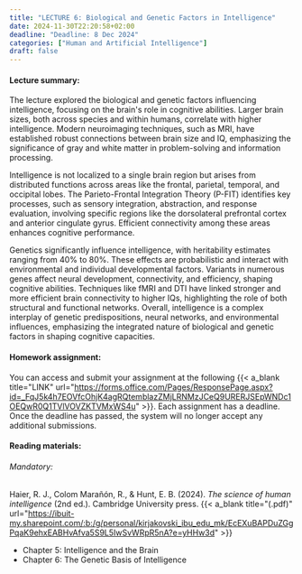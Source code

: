 ```yaml
---
title: "LECTURE 6: Biological and Genetic Factors in Intelligence"
date: 2024-11-30T22:20:58+02:00
deadline: "Deadline: 8 Dec 2024"
categories: ["Human and Artificial Intelligence"]
draft: false
---
```


#### Lecture summary:

The lecture explored the biological and genetic factors influencing intelligence, focusing on the brain's role in cognitive abilities. Larger brain sizes, both across species and within humans, correlate with higher intelligence. Modern neuroimaging techniques, such as MRI, have established robust connections between brain size and IQ, emphasizing the significance of gray and white matter in problem-solving and information processing.

Intelligence is not localized to a single brain region but arises from distributed functions across areas like the frontal, parietal, temporal, and occipital lobes. The Parieto-Frontal Integration Theory (P-FIT) identifies key processes, such as sensory integration, abstraction, and response evaluation, involving specific regions like the dorsolateral prefrontal cortex and anterior cingulate gyrus. Efficient connectivity among these areas enhances cognitive performance.

Genetics significantly influence intelligence, with heritability estimates ranging from 40% to 80%. These effects are probabilistic and interact with environmental and individual developmental factors. Variants in numerous genes affect neural development, connectivity, and efficiency, shaping cognitive abilities. Techniques like fMRI and DTI have linked stronger and more efficient brain connectivity to higher IQs, highlighting the role of both structural and functional networks. Overall, intelligence is a complex interplay of genetic predispositions, neural networks, and environmental influences, emphasizing the integrated nature of biological and genetic factors in shaping cognitive capacities.

#### Homework assignment:

You can access and submit your assignment at the following {{< a_blank title="LINK" url="https://forms.office.com/Pages/ResponsePage.aspx?id=_FqJ5k4h7EOVfcOhjK4agRQtemblazZMjLRNMzJCeQ9URERJSEpWNDc1OEQwR0Q1TVlVOVZKTVMxWS4u" >}}. Each assignment has a deadline. Once the deadline has passed, the system will no longer accept any additional submissions.

#### Reading materials:

###### Mandatory:

Haier, R. J., Colom Marañón, R., & Hunt, E. B. (2024). *The science of human intelligence* (2nd ed.). Cambridge University press. {{< a_blank title="(.pdf)" url="https://ibuit-my.sharepoint.com/:b:/g/personal/kirjakovski_ibu_edu_mk/EcEXuBAPDuZGgPqaK9ehxEABHvAfva5S9L5IwSvWRpR5nA?e=yHHw3d" >}}

* Chapter 5: Intelligence and the Brain
* Chapter 6: The Genetic Basis of Intelligence

<!-- Optional:

* Boden, M. A. (2016). *AI: Its nature and future.* Oxford University Press. {{< a_blank title="(.pdf)" url="https://ibuit-my.sharepoint.com/:b:/g/personal/kirjakovski_ibu_edu_mk/EWxTY72ZMS5ErkFPlQ_CMGsB6Ifx3WgcFJuPdPPXGtF6cg?e=FRFfdT" >}} -->
